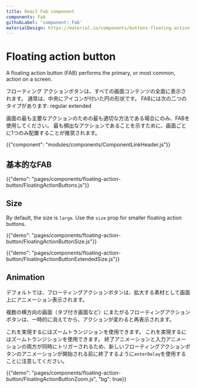```yaml
---
title: React Fab component
components: Fab
githubLabel: 'component: Fab'
materialDesign: https://material.io/components/buttons-floating-action-button
---
```


# Floating action button

<p class="description">A floating action button (FAB) performs the primary, or most common, action on a screen.</p>

フローティング アクションボタンは、すべての画面コンテンツの全面に表示されます。 通常は、中央にアイコンが付いた円の形状です。 FABには次の二つのタイプがあります: regular extended

画面の最も主要なアクションのための最も適切な方法である場合にのみ、FABを使用してください。 最も頻出なアクションであることを示すために、画面ごとに1つのみ配置することが推奨されます。

{{"component": "modules/components/ComponentLinkHeader.js"}}

## 基本的なFAB

{{"demo": "pages/components/floating-action-button/FloatingActionButtons.js"}}

## Size

By default, the size is `large`. Use the `size` prop for smaller floating action buttons.

{{"demo": "pages/components/floating-action-button/FloatingActionButtonSize.js"}}

{{"demo": "pages/components/floating-action-button/FloatingActionButtonExtendedSize.js"}}

## Animation

デフォルトでは、フローティングアクションボタンは、拡大する素材として画面上にアニメーション表示されます。

複数の横方向の画面（タブ付き画面など）にまたがるフローティングアクションボタンは、一時的に消えてから、アクションが変わると再表示されます。

これを実現するにはズームトランジションを使用できます。 これを実現するにはズームトランジションを使用できます。 終了アニメーションと入力アニメーションの両方が同時にトリガーされるため、新しいフローティングアクションボタンのアニメーションが開始される前に終了するように`enterDelay`を使用することに注意してください。

{{"demo": "pages/components/floating-action-button/FloatingActionButtonZoom.js", "bg": true}}
